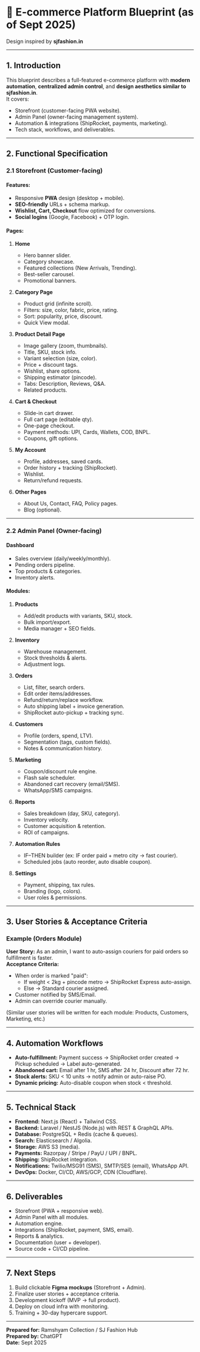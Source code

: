 
# 📘 E-commerce Platform Blueprint (as of Sept 2025)
Design inspired by **sjfashion.in**

---

## 1. Introduction
This blueprint describes a full-featured e-commerce platform with **modern automation**, **centralized admin control**, and **design aesthetics similar to sjfashion.in**.  
It covers:
- Storefront (customer-facing PWA website).
- Admin Panel (owner-facing management system).
- Automation & integrations (ShipRocket, payments, marketing).
- Tech stack, workflows, and deliverables.

---

## 2. Functional Specification

### 2.1 Storefront (Customer-facing)
#### Features:
- Responsive **PWA** design (desktop + mobile).
- **SEO-friendly** URLs + schema markup.
- **Wishlist, Cart, Checkout** flow optimized for conversions.
- **Social logins** (Google, Facebook) + OTP login.

#### Pages:
1. **Home**
   - Hero banner slider.
   - Category showcase.
   - Featured collections (New Arrivals, Trending).
   - Best-seller carousel.
   - Promotional banners.

2. **Category Page**
   - Product grid (infinite scroll).
   - Filters: size, color, fabric, price, rating.
   - Sort: popularity, price, discount.
   - Quick View modal.

3. **Product Detail Page**
   - Image gallery (zoom, thumbnails).
   - Title, SKU, stock info.
   - Variant selection (size, color).
   - Price + discount tags.
   - Wishlist, share options.
   - Shipping estimator (pincode).
   - Tabs: Description, Reviews, Q&A.
   - Related products.

4. **Cart & Checkout**
   - Slide-in cart drawer.
   - Full cart page (editable qty).
   - One-page checkout.
   - Payment methods: UPI, Cards, Wallets, COD, BNPL.
   - Coupons, gift options.

5. **My Account**
   - Profile, addresses, saved cards.
   - Order history + tracking (ShipRocket).
   - Wishlist.
   - Return/refund requests.

6. **Other Pages**
   - About Us, Contact, FAQ, Policy pages.
   - Blog (optional).

---

### 2.2 Admin Panel (Owner-facing)
#### Dashboard
- Sales overview (daily/weekly/monthly).
- Pending orders pipeline.
- Top products & categories.
- Inventory alerts.

#### Modules:
1. **Products**
   - Add/edit products with variants, SKU, stock.
   - Bulk import/export.
   - Media manager + SEO fields.

2. **Inventory**
   - Warehouse management.
   - Stock thresholds & alerts.
   - Adjustment logs.

3. **Orders**
   - List, filter, search orders.
   - Edit order items/addresses.
   - Refund/return/replace workflow.
   - Auto shipping label + invoice generation.
   - ShipRocket auto-pickup + tracking sync.

4. **Customers**
   - Profile (orders, spend, LTV).
   - Segmentation (tags, custom fields).
   - Notes & communication history.

5. **Marketing**
   - Coupon/discount rule engine.
   - Flash sale scheduler.
   - Abandoned cart recovery (email/SMS).
   - WhatsApp/SMS campaigns.

6. **Reports**
   - Sales breakdown (day, SKU, category).
   - Inventory velocity.
   - Customer acquisition & retention.
   - ROI of campaigns.

7. **Automation Rules**
   - IF–THEN builder (ex: IF order paid + metro city → fast courier).
   - Scheduled jobs (auto reorder, auto disable coupon).

8. **Settings**
   - Payment, shipping, tax rules.
   - Branding (logo, colors).
   - User roles & permissions.

---

## 3. User Stories & Acceptance Criteria

### Example (Orders Module)
**User Story:** As an admin, I want to auto-assign couriers for paid orders so fulfillment is faster.  
**Acceptance Criteria:**
- When order is marked "paid":
  - If weight < 2kg + pincode metro → ShipRocket Express auto-assign.
  - Else → Standard courier assigned.
- Customer notified by SMS/Email.
- Admin can override courier manually.

(Similar user stories will be written for each module: Products, Customers, Marketing, etc.)

---

## 4. Automation Workflows

- **Auto-fulfillment:** Payment success → ShipRocket order created → Pickup scheduled → Label auto-generated.
- **Abandoned cart:** Email after 1 hr, SMS after 24 hr, Discount after 72 hr.
- **Stock alerts:** SKU < 10 units → notify admin or auto-raise PO.
- **Dynamic pricing:** Auto-disable coupon when stock < threshold.

---

## 5. Technical Stack

- **Frontend:** Next.js (React) + Tailwind CSS.
- **Backend:** Laravel / NestJS (Node.js) with REST & GraphQL APIs.
- **Database:** PostgreSQL + Redis (cache & queues).
- **Search:** Elasticsearch / Algolia.
- **Storage:** AWS S3 (media).
- **Payments:** Razorpay / Stripe / PayU / UPI / BNPL.
- **Shipping:** ShipRocket integration.
- **Notifications:** Twilio/MSG91 (SMS), SMTP/SES (email), WhatsApp API.
- **DevOps:** Docker, CI/CD, AWS/GCP, CDN (Cloudflare).

---

## 6. Deliverables
- Storefront (PWA + responsive web).
- Admin Panel with all modules.
- Automation engine.
- Integrations (ShipRocket, payment, SMS, email).
- Reports & analytics.
- Documentation (user + developer).
- Source code + CI/CD pipeline.

---

## 7. Next Steps
1. Build clickable **Figma mockups** (Storefront + Admin).  
2. Finalize user stories + acceptance criteria.  
3. Development kickoff (MVP → full product).  
4. Deploy on cloud infra with monitoring.  
5. Training + 30-day hypercare support.

---

**Prepared for:** Ramshyam Collection / SJ Fashion Hub  
**Prepared by:** ChatGPT  
**Date:** Sept 2025  
